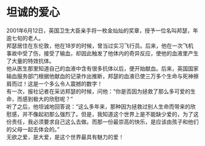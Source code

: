 # 坦诚的爱心

2001年6月12日，英国卫生大臣亲手将一枚金灿灿的奖章，授予一位名叫邦瑟，年逾七旬的老人。  
邦瑟居住在东伦敦，他在18岁的时候，曾当过实习飞行员。后来，他在一次飞机事故中受了伤，接受了输血，却因此触发了他体内的奇异反应，使他的血液里产生了大量的特效抗体。  
他从医生那里知道自己的血液中含有很多抗体以后，便开始献血。后来，英国国家输血服务部门根据他献血的记录作出推断，邦瑟的血液已使三万多个生命与死神擦肩而过！这是一个多么令人震撼的数字！  
有一次，报社记者在采访邦瑟的时候，问他：“你是否因为拯救了那么多可爱的生命，而感到极大的欣慰呢？”  
听了之后，他坦诚地回答说：“这么多年来，那种因为拯救过别人生命而带来的欣慰感，并不像起初那么强烈了。但是，我知道这个世界上是不能缺少爱的，为了这份责任，我必须要求自己这么去做。而那一份最崇高的快乐，是应该由孩子和他们的父母一起去体会的。”  
无欲之爱，是大爱，是这个世界最具有魅力的爱！
  